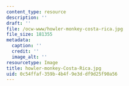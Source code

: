 ```yaml
---
content_type: resource
description: ''
draft: ''
file: /ocw-www/howler-monkey-costa-rica.jpg
file_size: 181355
metadata:
  caption: ''
  credit: ''
  image_alt: ''
resourcetype: Image
title: howler-monkey-Costa-Rica.jpg
uid: 0c54ffaf-359b-4b4f-9e3d-df9d25f90a56
---
```

